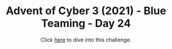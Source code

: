 <h1 align="center">Advent of Cyber 3 (2021) - Blue Teaming - Day 24</h1> 

<p align="center"> Click <a href="https://tryhackme.com/room/adventofcyber3"> here</a> to dive into this challenge.</p>

<br>
<br>


